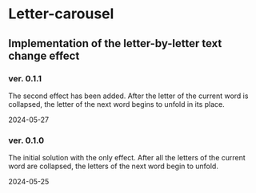 # Letter-carousel
## Implementation of the letter-by-letter text change effect

### ver. 0.1.1
The second effect has been added.
After the letter of the current word is collapsed, the letter of the next word begins to unfold in its place.

2024-05-27

### ver. 0.1.0
The initial solution with the only effect.
After all the letters of the current word are collapsed, the letters of the next word begin to unfold.

2024-05-25
